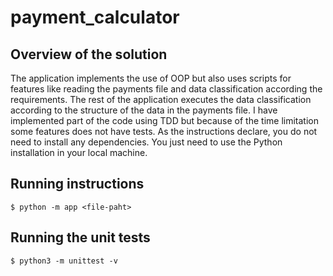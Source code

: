 # payment_calculator

## Overview of the solution
The application implements the use of OOP but also uses scripts for features like reading the payments file and data classification according the requirements.
The rest of the application executes the data classification according to the structure of the data in the payments file.
I have implemented part of the code using TDD but because of the time limitation some features does not have tests.
As the instructions declare, you do not need to install any dependencies. You just need to use the Python installation in your local machine.

## Running instructions
`
$ python -m app <file-paht>
`
## Running the unit tests

`
$ python3 -m unittest -v
`


